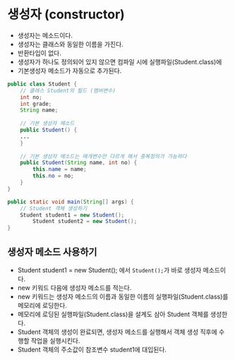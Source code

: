 # 생성자 (constructor)
- 생성자는 메소드이다.
- 생성자는 클래스와 동일한 이름을 가진다.
- 반환타입이 없다.
- 생성자가 하나도 정의되어 있지 않으면 컴파일 시에 실행파일(Student.class)에
- 기본생성자 메소드가 자동으로 추가된다.

```java
public class Student {
    // 클래스 Student의 필드 (멤버변수)
    int no;
    int grade;
    String name;
    
    // 기본 생성자 메소드
    public Student() {
    ...
    }
    
    // 기본 생성자 메소드는 매개변수만 다르게 해서 중복정의가 가능하다
    public Student(String name, int no) {
    	this.name = name;
        this.no = no;
    }
}
```

```java
public static void main(String[] args) {
	// Student 객체 생성하기
	Student student1 = new Student();
        Student student2 = new Student();
}
```

## 생성자 메소드 사용하기
- Student student1 = new Student(); 에서 `Student();`가 바로 생성자 메소드이다.
- new 키워드 다음에 생성자 메소드를 적는다.
- new 키워드는 생성자 메소드의 이름과 동일한 이름의 실행파일(Student.class)를 메모리에 로딩한다.
- 메모리에 로딩된 실행파일(Student.class)을 설계도 삼아 Student 객체를 생성한다.
- Student 객체의 생성이 완료되면, 생성자 메소드를 실행해서 객체 생성 직후에 수행할 작업을 실행시킨다.
- Student 객체의 주소값이 참조변수 student1에 대입된다.

